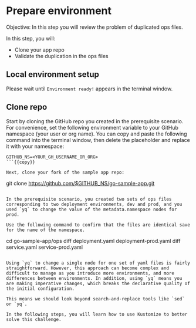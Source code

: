 # Prepare environment

Objective:
In this step you will review the problem of duplicated ops files.

In this step, you will:
- Clone your app repo
- Validate the duplication in the ops files

## Local environment setup
Please wait until `Environment ready!` appears in the terminal window.

## Clone repo
Start by cloning the GitHub repo you created in the prerequisite scenario.  For convenience, set the following environment variable to your GitHub namespace (your user or org name). You can copy and paste the following command into the terminal window, then delete the placeholder and replace it with your namespace:
                                                                           
```
GITHUB_NS=<YOUR_GH_USERNAME_OR_ORG>
```{{copy}}

Next, clone your fork of the sample app repo:
```
git clone https://github.com/$GITHUB_NS/go-sample-app.git
```{{execute}}

In the prerequisite scenario, you created two sets of ops files corresponding to two deployment environments, dev and prod, and you used `yq` to change the value of the metadata.namespace nodes for prod.

Use the following command to confirm that the files are identical save for the name of the namespace.

```
cd go-sample-app/ops
diff deployment.yaml deployment-prod.yaml
diff service.yaml service-prod.yaml
```{{execute}}

Using `yq` to change a single node for one set of yaml files is fairly straightforward. However, this approach can become complex and difficult to manage as you introduce more environments, and more differences between environments. In addition, using `yq` means you are making imperative changes, which breaks the declarative quality of the initial configuration.

This means we should look beyond search-and-replace tools like `sed` or `yq`. 

In the following steps, you will learn how to use Kustomize to better solve this challenge.
